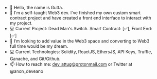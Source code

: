 - 👋 Hello, the name is Gutta. 
- :monocle_face: I'm a self-taught Web3 dev. I've finished my own custom smart contract project and have created a front end interface to interact with my 
project.
- :computer: Current Project: Dead Man's Switch. Smart Contract: [:white_check_mark:], Front End: [:white_check_mark:]
- :purple_heart: I’m looking to add value in the Web3 space and converting to Web3 full time would be my dream. 
- :computer: Current Technologies: Solidity, ReactJS, EthersJS, API Keys, Truffle, Ganache, and Git/Github.
- 📫 How to reach me: dev_attug@protonmail.com or Twitter at @anon_deveano

<!---
AnonDeveano/AnonDeveano is a ✨ special ✨ repository because its `README.md` (this file) appears on your GitHub profile.
You can click the Preview link to take a look at your changes.
--->
